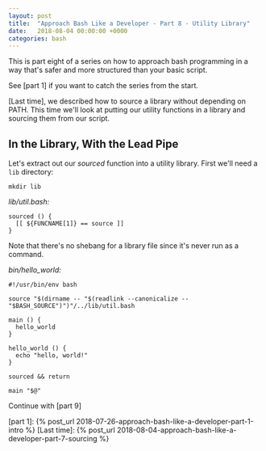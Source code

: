 ```yaml
---
layout: post
title:  "Approach Bash Like a Developer - Part 8 - Utility Library"
date:   2018-08-04 00:00:00 +0000
categories: bash
---
```


This is part eight of a series on how to approach bash programming in a
way that's safer and more structured than your basic script.

See [part 1] if you want to catch the series from the start.

[Last time], we described how to source a library without depending on
PATH. This time we'll look at putting our utility functions in a library
and sourcing them from our script.

In the Library, With the Lead Pipe
----------------------------------

Let's extract out our *sourced* function into a utility library.  First
we'll need a `lib` directory:

    mkdir lib

*lib/util.bash:*

    sourced () {
      [[ ${FUNCNAME[1]} == source ]]
    }

Note that there's no shebang for a library file since it's never run as
a command.

*bin/hello_world:*

    #!/usr/bin/env bash

    source "$(dirname -- "$(readlink --canonicalize -- "$BASH_SOURCE")")"/../lib/util.bash

    main () {
      hello_world
    }

    hello_world () {
      echo "hello, world!"
    }

    sourced && return

    main "$@"

Continue with [part 9]

  [part 1]:     {% post_url 2018-07-26-approach-bash-like-a-developer-part-1-intro    %}
  [Last time]:  {% post_url 2018-08-04-approach-bash-like-a-developer-part-7-sourcing %}
